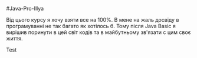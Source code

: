 #Java-Pro-Illya

Від цього курсу я хочу взяти все на 100%. В мене на жаль досвіду в програмуванні не так багато як хотілось б.
Тому після Java Basic я вирішив поринути в цей світ кодів та в майбутньому зв'язати с цим своє життя.

Test
